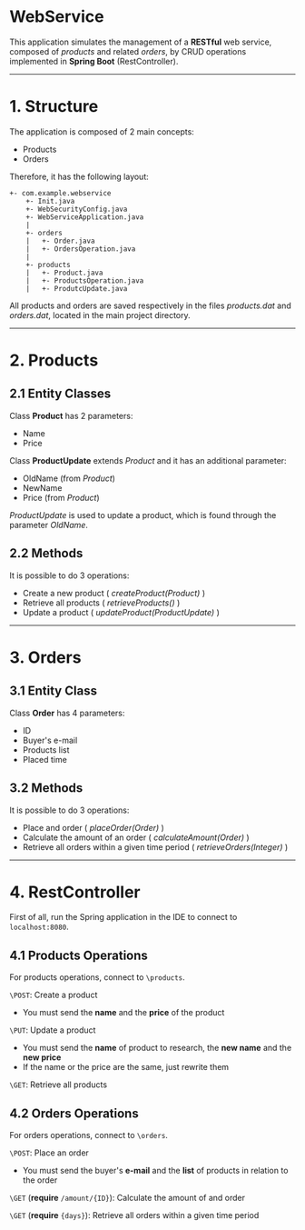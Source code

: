 # WebService

This application simulates the management of a **RESTful** web service, composed of *products* and related *orders*,
by CRUD operations implemented in **Spring Boot** (RestController).

---
# 1. Structure

The application is composed of 2 main concepts:
* Products
* Orders

Therefore, it has the following layout:

```
+- com.example.webservice
    +- Init.java
    +- WebSecurityConfig.java
    +- WebServiceApplication.java
    |
    +- orders
    |   +- Order.java
    |   +- OrdersOperation.java
    |
    +- products
    |   +- Product.java
    |   +- ProductsOperation.java
    |   +- ProdutcUpdate.java
```

All products and orders are saved respectively in the files *products.dat* and *orders.dat*,
located in the main project directory.

---
# 2. Products

## 2.1 Entity Classes

Class **Product** has 2 parameters:
* Name
* Price

Class **ProductUpdate** extends *Product* and it has an additional parameter:
* OldName (from *Product*)
* NewName
* Price (from *Product*)

*ProductUpdate* is used to update a product, which is found through the parameter *OldName*.

## 2.2 Methods

It is possible to do 3 operations:
* Create a new product ( *createProduct(Product)* )
* Retrieve all products ( *retrieveProducts()* )
* Update a product ( *updateProduct(ProductUpdate)* )

---
# 3. Orders

## 3.1 Entity Class

Class **Order** has 4 parameters:
* ID
* Buyer's e-mail
* Products list
* Placed time

## 3.2 Methods

It is possible to do 3 operations:
* Place and order ( *placeOrder(Order)* )
* Calculate the amount of an order ( *calculateAmount(Order)* )
* Retrieve all orders within a given time period ( *retrieveOrders(Integer)* )

---
# 4. RestController

First of all, run the Spring application in the IDE to connect to ```localhost:8080```.

## 4.1 Products Operations

For products operations, connect to ```\products```.

```\POST```: Create a product
* You must send the **name** and the **price** of the product

```\PUT```: Update a product
* You must send the **name** of product to research, the **new name** and the **new price**
* If the name or the price are the same, just rewrite them

```\GET```: Retrieve all products

## 4.2 Orders Operations

For orders operations, connect to ```\orders```.

```\POST```: Place an order
* You must send the buyer's **e-mail** and the **list** of products in relation to the order

```\GET``` (**require** ```/amount/{ID}```): Calculate the amount of and order

```\GET``` (**require** ```{days}```): Retrieve all orders within a given time period

